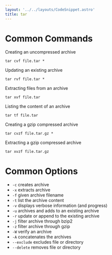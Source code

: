 ```yaml
---
layout: '../../layouts/CodeSnippet.astro'
title: tar
---
```


# Common Commands

Creating an uncompressed archive

    tar cvf file.tar *

Updating an existing archive

    tar rvf file.tar *

Extracting files from an archive

    tar xvf file.tar

Listing the content of an archive

    tar tf file.tar

Creating a gzip compressed archive

    tar cvzf file.tar.gz *

Extracting a gzip compressed archive

    tar xvzf file.tar.gz

# Common Options

- `-c` creates archive
- `-x` extracts archive
- `-f` given archive filename
- `-t` list the archive content
- `-v` displays verbose information (and progress)
- `-u` archives and adds to an existing archive
- `-r` update or append to the existing archive
- `-j` filter archive through bzip2
- `-z` filter archive through gzip
- `-W` verify an archive
- `-A` concatenates the archives
- `--exclude` excludes file or directory
- `--delete` removes file or directory
